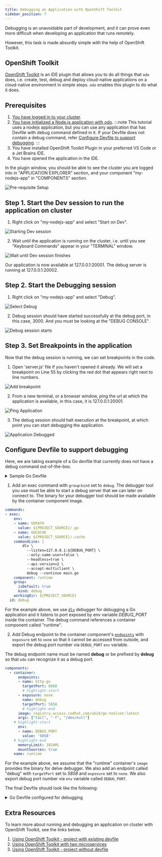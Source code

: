 ```yaml
---
title: Debugging an Application with OpenShift Toolkit
sidebar_position: 7
---
```


Debugging is an unavoidable part of development, and it can prove even more difficult when developing an application that runs remotely.

However, this task is made absurdly simple with the help of OpenShift Toolkit.

## OpenShift Toolkit
[OpenShift Toolkit](https://github.com/redhat-developer/intellij-openshift-connector) is an IDE plugin that allows you to do all things that `odo` does, i.e. create, test, debug and deploy cloud-native applications on a cloud-native environment in simple steps.
`odo` enables this plugin to do what it does.

## Prerequisites
1. [You have logged in to your cluster](../quickstart/nodejs.md#step-1-connect-to-your-cluster-and-create-a-new-namespace-or-project).
2. [You have initialized a Node.js application with odo](../quickstart/nodejs.md#step-2-initializing-your-application-odo-init).
:::note
 This tutorial uses a nodejs application, but you can use any application that has Devfile with debug command defined in it. If your Devfile does not contain a debug command, refer [Configure Devfile to support debugging](#configure-devfile-to-support-debugging).
:::
3. You have installed OpenShift Toolkit Plugin in your preferred VS Code or a Jet Brains IDE.
4. You have opened the application in the IDE.

In the plugin window, you should be able to see the cluster you are logged into in "APPLICATION EXPLORER" section, and your component "my-nodejs-app" in "COMPONENTS" section.

![Pre-requisite Setup](../../assets/user-guides/advanced/Prerequisite%20Setup.png)

## Step 1. Start the Dev session to run the application on cluster

1. Right click on "my-nodejs-app" and select "Start on Dev".

![Starting Dev session](../../assets/user-guides/advanced/Start%20Dev%20Session.png)

2. Wait until the application is running on the cluster, i.e. until you see "Keyboard Commands" appear in your "TERMINAL" window.

![Wait until Dev session finishes](../../assets/user-guides/advanced/Wait%20until%20Dev%20Session%20finishes.png)

Our application is now available at 127.0.0.1:20001. The debug server is running at 127.0.0.1:20002.

## Step 2. Start the Debugging session

1. Right click on "my-nodejs-app" and select "Debug".

![Select Debug](../../assets/user-guides/advanced/Select%20Debug%20Session.png)

2. Debug session should have started successfully at the debug port, in this case, 3000. And you must be looking at the "DEBUG CONSOLE".

![Debug session starts](../../assets/user-guides/advanced/Debug%20Session%20Starts.png)

## Step 3. Set Breakpoints in the application

Now that the debug session is running, we can set breakpoints in the code.

1. Open 'server.js' file if you haven't opened it already. We will set a breakpoint on Line 55 by clicking the red dot that appears right next to line numbers.

![Add breakpoint](../../assets/user-guides/advanced/Add%20Breakpoint.png)

2. From a new terminal, or a browser window, ping the url at which the application is available, in this case, it is 127.0.0.1:20001.

![Ping Application](../../assets/user-guides/advanced/Ping%20Application.png)

3. The debug session should halt execution at the breakpoint, at which point you can start debugging the application.

![Application Debugged](../../assets/user-guides/advanced/Application%20Debugged.png)


## Configure Devfile to support debugging
Here, we are taking example of a Go devfile that currently does not have a debug command out-of-the-box.
<details>
<summary>Sample Go Devfile</summary>

```yaml
schemaVersion: 2.1.0
metadata:
  description: "Go is an open source programming language that makes it easy to build simple, reliable, and efficient software."
  displayName: Go Runtime
  icon: https://raw.githubusercontent.com/devfile-samples/devfile-stack-icons/main/golang.svg
  name: go
  projectType: Go
  provider: Red Hat
  language: Go
  tags:
    - Go
  version: 1.0.2
starterProjects:
  - name: go-starter
    description: A Go project with a simple HTTP server
    git:
      checkoutFrom:
        revision: main
      remotes:
        origin: https://github.com/devfile-samples/devfile-stack-go.git
components:
  - container:
      endpoints:
        - name: http-go
          targetPort: 8080
      image: registry.access.redhat.com/ubi9/go-toolset:latest
      args: ["tail", "-f", "/dev/null"]
      memoryLimit: 1024Mi
      mountSources: true
    name: runtime
commands:
  - exec:
      env:
        - name: GOPATH
          value: ${PROJECT_SOURCE}/.go
        - name: GOCACHE
          value: ${PROJECT_SOURCE}/.cache
      commandLine: go build main.go
      component: runtime
      group:
        isDefault: true
        kind: build
      workingDir: ${PROJECT_SOURCE}
    id: build
  - exec:
      commandLine: ./main
      component: runtime
      group:
        isDefault: true
        kind: run
      workingDir: ${PROJECT_SOURCE}
    id: run
```
</details>

1. Add an exec command with `group`:`kind` set to `debug`. The debugger tool you use must be able to start a debug server that we can later on connect to. The binary for your debugger tool should be made available by the container component image.
```yaml
commands:
- exec:
    env:
    - name: GOPATH
      value: ${PROJECT_SOURCE}/.go
    - name: GOCACHE
      value: ${PROJECT_SOURCE}/.cache
    commandLine: |
        dlv \
          --listen=127.0.0.1:${DEBUG_PORT} \
          --only-same-user=false \
          --headless=true \
          --api-version=2 \
          --accept-multiclient \
          debug --continue main.go
    component: runtime
    group:
      isDefault: true
      kind: debug
    workingDir: ${PROJECT_SOURCE}
  id: debug
```
For the example above, we use [`dlv`](https://github.com/go-delve/delve) debugger for debugging a Go application and it listens to port exposed by env variable *DEBUG_PORT* inside the container. The debug command references a container component called "runtime".

2. Add Debug endpoint to the container component's [`endpoints`](https://devfile.io/docs/2.2.0/defining-endpoints) with `exposure` set to `none` so that it cannot be accessed from outside, and export the debug port number via `DEBUG_PORT` `env` variable.

The debug endpoint name must be named **debug** or be prefixed by **debug** so that `odo` can recognize it as a debug port.

```yaml
components:
  - container:
      endpoints:
      - name: http-go
        targetPort: 8080
        # highlight-start
      - exposure: none
        name: debug
        targetPort: 5858
        # highlight-end
      image: registry.access.redhat.com/ubi9/go-toolset:latest
      args: ["tail", "-f", "/dev/null"]
    # highlight-start
      env:
      - name: DEBUG_PORT
        value: '5858'
    # highlight-end
      memoryLimit: 1024Mi
      mountSources: true
    name: runtime
```

For the example above, we assume that the "runtime" container's `image` provides the binary for delve debugger. We also add an endpoint called "debug" with `targetPort` set to *5858* and `exposure` set to `none`. We also export debug port number via `env` variable called `DEBUG_PORT`.

The final Devfile should look like the following:
<details>
<summary>Go Devfile configured for debugging</summary>

```yaml showLineNumbers
commands:
- exec:
    commandLine: go build main.go
    component: runtime
    env:
    - name: GOPATH
      value: ${PROJECT_SOURCE}/.go
    - name: GOCACHE
      value: ${PROJECT_SOURCE}/.cache
    group:
      isDefault: true
      kind: build
    workingDir: ${PROJECT_SOURCE}
  id: build
- exec:
    commandLine: ./main
    component: runtime
    group:
      isDefault: true
      kind: run
    workingDir: ${PROJECT_SOURCE}
  id: run
# highlight-start
- exec:
    env:
    - name: GOPATH
      value: ${PROJECT_SOURCE}/.go
    - name: GOCACHE
      value: ${PROJECT_SOURCE}/.cache
    commandLine: |
        dlv \
          --listen=127.0.0.1:${DEBUG_PORT} \
          --only-same-user=false \
          --headless=true \
          --api-version=2 \
          --accept-multiclient \
          debug --continue main.go
    component: runtime
    group:
      isDefault: true
      kind: debug
    workingDir: ${PROJECT_SOURCE}
  id: debug
# highlight-end
components:
- container:
    args:
    - tail
    - -f
    - /dev/null
    endpoints:
    - name: http-go
      targetPort: 8080
# highlight-start
    - name: debug
      exposure: none
      targetPort: 5858
    env:
    - name: DEBUG_PORT
      value: '5858'
# highlight-end
    image: registry.access.redhat.com/ubi9/go-toolset:latest
    memoryLimit: 1024Mi
    mountSources: true
  name: runtime
metadata:
  description: Go is an open source programming language that makes it easy to build
    simple, reliable, and efficient software.
  displayName: Go Runtime
  icon: https://raw.githubusercontent.com/devfile-samples/devfile-stack-icons/main/golang.svg
  language: Go
  name: my-go-app
  projectType: Go
  provider: Red Hat
  tags:
  - Go
  version: 1.0.2
schemaVersion: 2.1.0
starterProjects:
- description: A Go project with a simple HTTP server
  git:
    checkoutFrom:
      revision: main
    remotes:
      origin: https://github.com/devfile-samples/devfile-stack-go.git
  name: go-starter
```
</details>

## Extra Resources
To learn more about running and debugging an application on cluster with OpenShift Toolkit, see the links below.
1. [Using OpenShift Toolkit - project with existing devfile](https://www.youtube.com/watch?v=2jfV0QqG8Sg)
2. [Using OpenShift Toolkit with two microservices](https://www.youtube.com/watch?v=8SpV6UZ23_c)
3. [Using OpenShift Toolkit - project without devfile](https://www.youtube.com/watch?v=sqqznqoWNSg)
